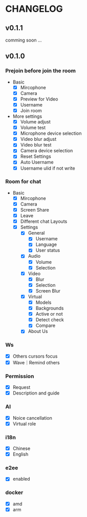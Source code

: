 # CHANGELOG

## v0.1.1

comming soon ...

## v0.1.0

### Prejoin before join the room

- Basic
  - [x] Mircophone
  - [x] Camera
  - [x] Preview for Video
  - [x] Username
  - [x] Join room
- More settings
  - [x] Volume adjust
  - [x] Volume test
  - [x] Microphone device selection
  - [x] Video blur adjust
  - [x] Video blur test
  - [x] Camera device selection
  - [x] Reset Settings
  - [x] Auto Username
  - [x] Username ulid if not write

### Room for chat

- Basic
  - [x] Mircophone
  - [x] Camera
  - [x] Screen Share
  - [x] Leave
  - [x] Different chat Layouts
  - [x] Settings
    - [x] General
      - [x] Username
      - [x] Language
      - [x] User status
    - [x] Audio
      - [x] Volume
      - [x] Selection
    - [x] Video
      - [x] Blur
      - [x] Selection
      - [x] Screen Blur
    - [x] Virtual
      - [x] Models
      - [x] Backgrounds
      - [x] Active or not
      - [x] Detect check
      - [x] Compare
    - [x] About Us

### Ws

- [x] Others cursors focus
- [x] Wave｜Remind others

### Permission

- [x] Request
- [x] Description and guide

### AI

- [x] Noice cancellation
- [x] Virtual role

### i18n

- [x] Chinese
- [x] English

### e2ee

- [x] enabled

### docker

- [x] amd
- [x] arm
